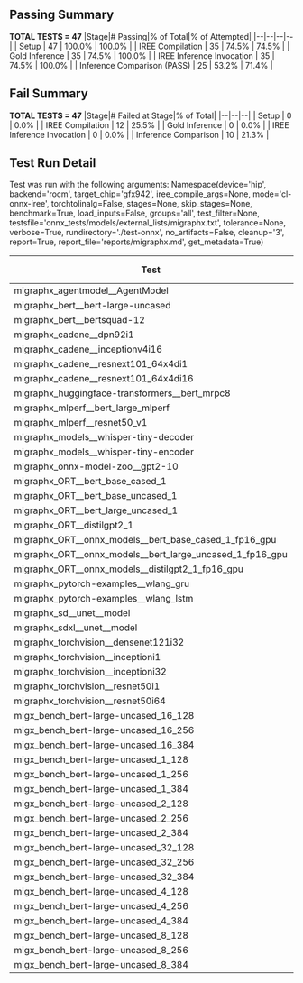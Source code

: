 ## Passing Summary

**TOTAL TESTS = 47**
|Stage|# Passing|% of Total|% of Attempted|
|--|--|--|--|
| Setup | 47 | 100.0% | 100.0% |
| IREE Compilation | 35 | 74.5% | 74.5% |
| Gold Inference | 35 | 74.5% | 100.0% |
| IREE Inference Invocation | 35 | 74.5% | 100.0% |
| Inference Comparison (PASS) | 25 | 53.2% | 71.4% |
## Fail Summary

**TOTAL TESTS = 47**
|Stage|# Failed at Stage|% of Total|
|--|--|--|
| Setup | 0 | 0.0% |
| IREE Compilation | 12 | 25.5% |
| Gold Inference | 0 | 0.0% |
| IREE Inference Invocation | 0 | 0.0% |
| Inference Comparison | 10 | 21.3% |
## Test Run Detail
Test was run with the following arguments:
Namespace(device='hip', backend='rocm', target_chip='gfx942', iree_compile_args=None, mode='cl-onnx-iree', torchtolinalg=False, stages=None, skip_stages=None, benchmark=True, load_inputs=False, groups='all', test_filter=None, testsfile='onnx_tests/models/external_lists/migraphx.txt', tolerance=None, verbose=True, rundirectory='./test-onnx', no_artifacts=False, cleanup='3', report=True, report_file='reports/migraphx.md', get_metadata=True)

| Test | Exit Status | Mean Benchmark Time (ms) | Notes |
|--|--|--|--|
| migraphx_agentmodel__AgentModel | Numerics | 2.141433392093543 | |
| migraphx_bert__bert-large-uncased | PASS | 19.3167832848202 | |
| migraphx_bert__bertsquad-12 | compilation | None | |
| migraphx_cadene__dpn92i1 | compilation | None | |
| migraphx_cadene__inceptionv4i16 | compilation | None | |
| migraphx_cadene__resnext101_64x4di1 | compilation | None | |
| migraphx_cadene__resnext101_64x4di16 | compilation | None | |
| migraphx_huggingface-transformers__bert_mrpc8 | PASS | 7.410752284255274 | |
| migraphx_mlperf__bert_large_mlperf | Numerics | 41.69109873507387 | |
| migraphx_mlperf__resnet50_v1 | PASS | 6.248407476353653 | |
| migraphx_models__whisper-tiny-decoder | PASS | 47.999676355781645 | |
| migraphx_models__whisper-tiny-encoder | Numerics | 54.20566692870731 | |
| migraphx_onnx-model-zoo__gpt2-10 | compilation | None | |
| migraphx_ORT__bert_base_cased_1 | PASS | 121.04735738830641 | |
| migraphx_ORT__bert_base_uncased_1 | PASS | 134.64398021137134 | |
| migraphx_ORT__bert_large_uncased_1 | PASS | 550.8144149401535 | |
| migraphx_ORT__distilgpt2_1 | PASS | 71.80909153733712 | |
| migraphx_ORT__onnx_models__bert_base_cased_1_fp16_gpu | Numerics | 65.35455245510532 | |
| migraphx_ORT__onnx_models__bert_large_uncased_1_fp16_gpu | Numerics | 273.3940922189504 | |
| migraphx_ORT__onnx_models__distilgpt2_1_fp16_gpu | Numerics | 180.905413988512 | |
| migraphx_pytorch-examples__wlang_gru | PASS | 19.31980689386687 | |
| migraphx_pytorch-examples__wlang_lstm | PASS | 11.327696945539516 | |
| migraphx_sd__unet__model | import_model | None | |
| migraphx_sdxl__unet__model | import_model | None | |
| migraphx_torchvision__densenet121i32 | compilation | None | |
| migraphx_torchvision__inceptioni1 | PASS | 5.516829918573809 | |
| migraphx_torchvision__inceptioni32 | compilation | None | |
| migraphx_torchvision__resnet50i1 | compilation | None | |
| migraphx_torchvision__resnet50i64 | compilation | None | |
| migx_bench_bert-large-uncased_16_128 | PASS | 33.37862005176407 | |
| migx_bench_bert-large-uncased_16_256 | PASS | 55.38588364083225 | |
| migx_bench_bert-large-uncased_16_384 | Numerics | 74.7984827379696 | |
| migx_bench_bert-large-uncased_1_128 | PASS | 13.008452596194628 | |
| migx_bench_bert-large-uncased_1_256 | PASS | 12.99000279724192 | |
| migx_bench_bert-large-uncased_1_384 | PASS | 20.417358299406867 | |
| migx_bench_bert-large-uncased_2_128 | Numerics | 25.824541963326435 | |
| migx_bench_bert-large-uncased_2_256 | Numerics | 73.29620903757855 | |
| migx_bench_bert-large-uncased_2_384 | PASS | 21.564946245537914 | |
| migx_bench_bert-large-uncased_32_128 | PASS | 68.3544087029683 | |
| migx_bench_bert-large-uncased_32_256 | PASS | 102.73383713571263 | |
| migx_bench_bert-large-uncased_32_384 | Numerics | 145.15721537948895 | |
| migx_bench_bert-large-uncased_4_128 | PASS | 15.189391945601036 | |
| migx_bench_bert-large-uncased_4_256 | PASS | 17.717626302200774 | |
| migx_bench_bert-large-uncased_4_384 | PASS | 27.495462347158334 | |
| migx_bench_bert-large-uncased_8_128 | PASS | 19.81275065487285 | |
| migx_bench_bert-large-uncased_8_256 | PASS | 27.50619321028726 | |
| migx_bench_bert-large-uncased_8_384 | PASS | 41.91916649385045 | |
